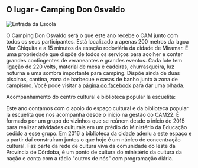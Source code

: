 ## O lugar - Camping Don Osvaldo

![Entrada da Escola](/img/artículos/donosvaldo.png)

O Camping Don Osvaldo será o que este ano recebe o CAM junto com todos os seus participantes. Está localizado a apenas 200 metros da lagoa Mar Chiquita e a 15 minutos da estação rodoviária da cidade de Miramar. É uma propriedade que dispõe de todos os serviços para acolher e conter grandes contingentes de veraneantes e grandes eventos. Cada lote tem ligação de 220 volts, material de mesa e cadeiras, churrasqueira, luz noturna e uma sombra importante para camping. Dispõe ainda de duas piscinas, cantina, zona de barbecue e casas de banho junto à zona de campismo. Você pode visitar a [página do facebook](https://www.facebook.com/Camping-Don-Osvaldo-205979423659659) para dar uma olhada.


Acompanhamento do centro cultural e biblioteca popular la escuelita:

Este ano contamos com o apoio do espaço cultural e da biblioteca popular la escuelita que nos acompanha desde o início na gestão do CAM22. É formado por um grupo de vizinhos que se reúnem desde o início de 2015 para realizar atividades culturais em um prédio do Ministério da Educação cedido a esse grupo. Em 2016 a biblioteca da cidade aderiu a este espaço e a partir daí construíram juntos o que hoje é um núcleo de concentração cultural. Faz parte da rede de cultura viva da comunidade do leste da Província de Córdoba, é um ponto de cultura do ministério da cultura da nação e conta com a rádio "outros de nós" com programação diária.
